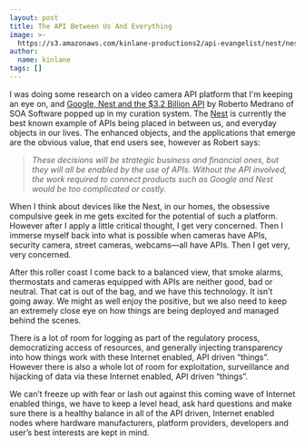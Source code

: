 ```yaml
---
layout: post
title: The API Between Us And Everything
image: >-
  https://s3.amazonaws.com/kinlane-productions2/api-evangelist/nest/nest-thermostat.png
author:
  name: kinlane
tags: []
---
```

I was doing some research on a video camera API platform that I'm keeping an eye on, and [Google, Nest and the $3.2 Billion API](http://blog.programmableweb.com/2014/01/17/google-nest-and-the-3-2-billion-api/) by Roberto Medrano of SOA Software popped up in my curation system. The [Nest](https://nest.com/) is currently the best known example of APIs being placed in between us, and everyday objects in our lives. The enhanced objects, and the applications that emerge are the obvious value, that end users see, however as Robert says:

> _These decisions will be strategic business and financial ones, but they will all be enabled by the use of APIs. Without the API involved, the work required to connect products such as Google and Nest would be too complicated or costly._

When I think about devices like the Nest, in our homes, the obsessive compulsive geek in me gets excited for the potential of such a platform. However after I apply a little critical thought, I get very concerned. Then I immerse myself back into what is possible when cameras have APIs, security camera, street cameras, webcams—all have APIs. Then I get very, very concerned.

After this roller coast I come back to a balanced view, that smoke alarms, thermostats and cameras equipped with APIs are neither good, bad or neutral. That cat is out of the bag, and we have this technology. It isn’t going away. We might as well enjoy the positive, but we also need to keep an extremely close eye on how things are being deployed and managed behind the scenes.

There is a lot of room for logging as part of the regulatory process, democratizing access of resources, and generally injecting transparency into how things work with these Internet enabled, API driven “things”. However there is also a whole lot of room for exploitation, surveillance and hijacking of data via these Internet enabled, API driven “things”.

We can’t freeze up with fear or lash out against this coming wave of Internet enabled things, we have to keep a level head, ask hard questions and make sure there is a healthy balance in all of the API driven, Internet enabled nodes where hardware manufacturers, platform providers, developers and user’s best interests are kept in mind.